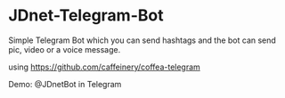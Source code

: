 # JDnet-Telegram-Bot
Simple Telegram Bot which you can send hashtags and the bot can send pic, video or a voice message.

using https://github.com/caffeinery/coffea-telegram

Demo: @JDnetBot in Telegram
